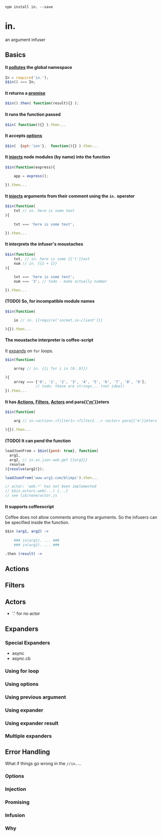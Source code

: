 `npm install in. --save`

# in.

an argument infuser

## Basics

#### It [pollutes](#extending) the global namespace

```javascript
In = require('in.');
$$in() === In;
```

#### It returns a [promise](#promising)

```javascript
$$in().then( function(result){} );
```

#### It runs the function passed

```javascript
$$in( function(){} ).then...
```

#### It accepts [options](#options)

```javascript
$$in(  {opt:'ion'},  function(){} ).then...
```

#### It [injects](Injection) node modules (by name) into the function

```javascript
$$in(function(express){    
    
    app = express();

}).then...
```

#### It [injects](Injection) arguments from their comment using the `in.` operator

```javascript
$$in(function(
    txt // in. here is some text
){    
    
    txt === 'here is some text';

}).then...
```

#### It interprets the infuser's moustaches

```javascript
$$in(function(
    txt, // in. here is some {{'t'}}ext
    num // in. {{1 + 1}}
){    
    
    txt === 'here is some text';
    num === '3'; // todo - make actually number

}).then...
```

#### (TODO) So, for incompatible module names

```javascript
$$in(function(

    io // in. {{require('socket.io-client')}}

){}).then...
```

#### The moustache interpreter is coffee-script

It [expands](#expanders) on `for` loops.

```javascript
$$in(function(

    array // in. {{i for i in [0..9]}}

){
    array === ['0', '1', '2', '3', '4', '5', '6', '7', '8', '9'];
              // todo: these are strings... (not ideal)
}).then...
```

#### It has [Actions](#actions), [Filters](#filters), [Actors](#actors) and para[{{'m'}}](#expanders)eters

```javascript
$$in(function(

    arg // in.<action>.<filter1>.<filter2...> <actor> para{{'m'}}eters

){}).then...
```

#### (TODO) It can pend the function

```javascript
loadJsonFrom = $$in({pend: true}, function(
  arg1,
  arg2, // in.as.json web.get {{arg1}}
  resolve
){resolve(arg2)});

loadJsonFrom('www.arg1.com/blimps').then...

// actor: 'web.*' has not been implemented
// $$in.actors.web(...) {...} 
// see lib/none/actor.js
```

#### It supports coffeescript

Coffee does not allow comments among the arguments. So the infusers can be specified inside the function.

```coffee
$$in (arg1, arg2) ->
    
    ### in(arg1). ... ###
    ### in(arg2). ... ###

.then (result) ->

```

## Actions

## Filters

## Actors

* '.' for no actor

## Expanders

### Special Expanders

* async
* async.cb

### Using for loop

### Using options

### Using previous argument

### Using expander

### Using expander result

### Multiple expanders


## Error Handling

What if things go wrong in the `//in.`...







### Options


### Injection


### Promising









### Infusion


### Why


